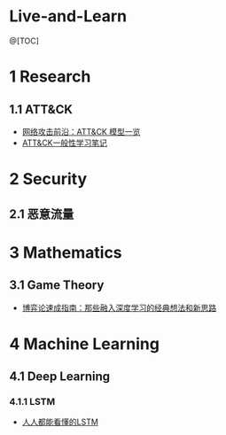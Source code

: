 # Live-and-Learn
@[TOC]

# 1 Research
## 1.1 ATT&CK
- [网络攻击前沿：ATT&CK 模型一览](https://zhuanlan.zhihu.com/p/92581688)
- [ATT&CK一般性学习笔记](https://bbs.pediy.com/thread-254825.htm)

# 2 Security
## 2.1 恶意流量

# 3 Mathematics
## 3.1 Game Theory
- [博弈论速成指南：那些融入深度学习的经典想法和新思路](https://zhuanlan.zhihu.com/p/110773996)

# 4 Machine Learning
## 4.1 Deep Learning
### 4.1.1 LSTM 
- [人人都能看懂的LSTM](https://zhuanlan.zhihu.com/p/32085405)


